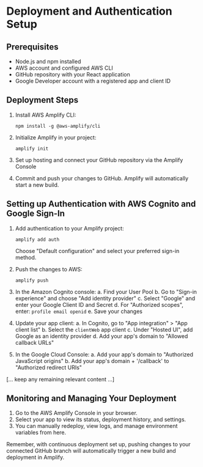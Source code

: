 # Deployment and Authentication Setup

## Prerequisites

- Node.js and npm installed
- AWS account and configured AWS CLI
- GitHub repository with your React application
- Google Developer account with a registered app and client ID

## Deployment Steps

1. Install AWS Amplify CLI:

   ```
   npm install -g @aws-amplify/cli
   ```

2. Initialize Amplify in your project:

   ```
   amplify init
   ```

3. Set up hosting and connect your GitHub repository via the Amplify Console

4. Commit and push your changes to GitHub. Amplify will automatically start a new build.

## Setting up Authentication with AWS Cognito and Google Sign-In

1. Add authentication to your Amplify project:

   ```
   amplify add auth
   ```

   Choose "Default configuration" and select your preferred sign-in method.

2. Push the changes to AWS:

   ```
   amplify push
   ```

3. In the Amazon Cognito console:
   a. Find your User Pool
   b. Go to "Sign-in experience" and choose "Add identity provider"
   c. Select "Google" and enter your Google Client ID and Secret
   d. For "Authorized scopes", enter: `profile email openid`
   e. Save your changes

4. Update your app client:
   a. In Cognito, go to "App integration" > "App client list"
   b. Select the `clientWeb` app client
   c. Under "Hosted UI", add Google as an identity provider
   d. Add your app's domain to "Allowed callback URLs"

5. In the Google Cloud Console:
   a. Add your app's domain to "Authorized JavaScript origins"
   b. Add your app's domain + '/callback' to "Authorized redirect URIs"

[... keep any remaining relevant content ...]

## Monitoring and Managing Your Deployment

1. Go to the AWS Amplify Console in your browser.
2. Select your app to view its status, deployment history, and settings.
3. You can manually redeploy, view logs, and manage environment variables from here.

Remember, with continuous deployment set up, pushing changes to your connected GitHub branch will automatically trigger a new build and deployment in Amplify.

